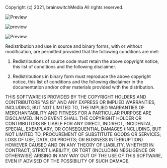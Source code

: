 Copyright (c) 2021, brainswitchMedia
All rights reserved.


![Preview](https://raw.github.com/brainswitchMedia/Cinder-Samples/master/GPU3DLinesWithDepth/preview2.png)


![preview](https://user-images.githubusercontent.com/80468045/113015979-543b2080-917e-11eb-8b67-c938563a0c54.png)

![Preview](https://raw.github.com/paulhoux/Cinder-Samples/master/GeometryShader/PREVIEW.png)

Redistribution and use in source and binary forms, with or without
modification, are permitted provided that the following conditions are met:

1. Redistributions of source code must retain the above copyright notice, this
   list of conditions and the following disclaimer.

2. Redistributions in binary form must reproduce the above copyright notice,
   this list of conditions and the following disclaimer in the documentation
   and/or other materials provided with the distribution.

THIS SOFTWARE IS PROVIDED BY THE COPYRIGHT HOLDERS AND CONTRIBUTORS "AS IS"
AND ANY EXPRESS OR IMPLIED WARRANTIES, INCLUDING, BUT NOT LIMITED TO, THE
IMPLIED WARRANTIES OF MERCHANTABILITY AND FITNESS FOR A PARTICULAR PURPOSE ARE
DISCLAIMED. IN NO EVENT SHALL THE COPYRIGHT HOLDER OR CONTRIBUTORS BE LIABLE
FOR ANY DIRECT, INDIRECT, INCIDENTAL, SPECIAL, EXEMPLARY, OR CONSEQUENTIAL
DAMAGES (INCLUDING, BUT NOT LIMITED TO, PROCUREMENT OF SUBSTITUTE GOODS OR
SERVICES; LOSS OF USE, DATA, OR PROFITS; OR BUSINESS INTERRUPTION) HOWEVER
CAUSED AND ON ANY THEORY OF LIABILITY, WHETHER IN CONTRACT, STRICT LIABILITY,
OR TORT (INCLUDING NEGLIGENCE OR OTHERWISE) ARISING IN ANY WAY OUT OF THE USE
OF THIS SOFTWARE, EVEN IF ADVISED OF THE POSSIBILITY OF SUCH DAMAGE.
